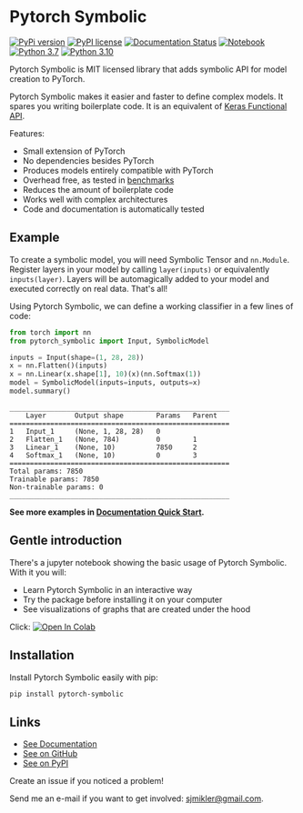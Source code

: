 # Pytorch Symbolic

[//]: # (To get badges go to https://shields.io/ and use https://pypi.org/pypi/slicemap/json as data url. Query fields using dot as the separator.)

[![PyPi version](https://img.shields.io/badge/dynamic/json?label=latest&query=info.version&url=https%3A%2F%2Fpypi.org%2Fpypi%2Fpytorch-symbolic%2Fjson)](https://pypi.org/project/pytorch-symbolic)
[![PyPI license](https://img.shields.io/badge/dynamic/json?label=license&query=info.license&url=https%3A%2F%2Fpypi.org%2Fpypi%2Fpytorch-symbolic%2Fjson)](https://pypi.org/project/pytorch-symbolic)
[![Documentation Status](https://readthedocs.org/projects/pytorch-symbolic/badge/?version=latest)](https://pytorch-symbolic.readthedocs.io/en/latest/?badge=latest)
[![Notebook](https://github.com/gahaalt/pytorch-symbolic/actions/workflows/notebook.yaml/badge.svg)](https://github.com/gahaalt/pytorch-symbolic/actions/workflows/notebook.yaml)
[![Python 3.7](https://github.com/gahaalt/pytorch-symbolic/actions/workflows/python-3.7.yaml/badge.svg)](https://github.com/gahaalt/pytorch-symbolic/actions/workflows/python-3.7.yaml)
[![Python 3.10](https://github.com/gahaalt/pytorch-symbolic/actions/workflows/python-3.10.yaml/badge.svg)](https://github.com/gahaalt/pytorch-symbolic/actions/workflows/python-3.10.yaml)

Pytorch Symbolic is MIT licensed library that adds symbolic API for model creation to PyTorch.

Pytorch Symbolic makes it easier and faster to define complex models. 
It spares you writing boilerplate code. It is an equivalent of [Keras Functional API](https://www.tensorflow.org/guide/keras/symbolic).

Features:

* Small extension of PyTorch
* No dependencies besides PyTorch
* Produces models entirely compatible with PyTorch
* Overhead free, as tested in [benchmarks](benchmarks.md)
* Reduces the amount of boilerplate code
* Works well with complex architectures
* Code and documentation is automatically tested

## Example

To create a symbolic model, you will need Symbolic Tensor and `nn.Module`. 
Register layers in your model by calling ``layer(inputs)`` or
equivalently ``inputs(layer)``.
Layers will be automagically added to your model and executed correctly on real data.
That's all!

Using Pytorch Symbolic, we can define a working classifier in a few lines of code:

```python
from torch import nn
from pytorch_symbolic import Input, SymbolicModel

inputs = Input(shape=(1, 28, 28))
x = nn.Flatten()(inputs)
x = nn.Linear(x.shape[1], 10)(x)(nn.Softmax(1))
model = SymbolicModel(inputs=inputs, outputs=x)
model.summary()
```

```stdout
______________________________________________________
    Layer       Output shape        Params   Parent   
======================================================
1   Input_1     (None, 1, 28, 28)   0                 
2   Flatten_1   (None, 784)         0        1        
3   Linear_1    (None, 10)          7850     2        
4   Softmax_1   (None, 10)          0        3        
======================================================
Total params: 7850
Trainable params: 7850
Non-trainable params: 0
______________________________________________________
```

**See more examples in [Documentation Quick Start](https://pytorch-symbolic.readthedocs.io/en/latest/quick_start/).**

## Gentle introduction

There's a jupyter notebook showing the basic usage of Pytorch Symbolic. With it you will:

* Learn Pytorch Symbolic in an interactive way
* Try the package before installing it on your computer
* See visualizations of graphs that are created under the hood

Click:
[![Open In Colab](https://colab.research.google.com/assets/colab-badge.svg)](https://colab.research.google.com/github/gahaalt/pytorch-symbolic/blob/develop/gentle-introduction.ipynb)

## Installation

Install Pytorch Symbolic easily with pip:

```bash
pip install pytorch-symbolic
```

## Links

* [See Documentation](https://pytorch-symbolic.readthedocs.io/en/latest/quick_start)
* [See on GitHub](https://github.com/gahaalt/pytorch-symbolic/)
* [See on PyPI](https://pypi.org/project/pytorch-symbolic/)

Create an issue if you noticed a problem!

Send me an e-mail if you want to get involved: [sjmikler@gmail.com](mailto:sjmikler@gmail.com).
